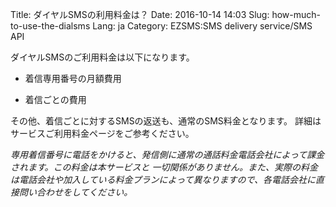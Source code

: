 Title: ダイヤルSMSの利用料金は？
Date: 2016-10-14 14:03
Slug: how-much-to-use-the-dialsms
Lang: ja
Category: EZSMS:SMS delivery service/SMS API

ダイヤルSMSのご利用料金は以下になります。

* 着信専用番号の月額費用

* 着信ごとの費用

その他、着信ごとに対するSMSの返送も、通常のSMS料金となります。 詳細はサービスご利用料金ページをご参考ください。

*専用着信番号に電話をかけると、発信側に通常の通話料金電話会社によって課金されます。この料金は本サービスと 一切関係がありません。また、実際の料金は電話会社や加入している料金プランによって異なりますので、各電話会社に直接問い合わせをしてください。*